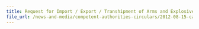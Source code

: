 ```yaml
---
title: Request for Import / Export / Transhipment of Arms and Explosives 
file_url: /news-and-media/competent-authorities-circulars/2012-08-15-ca.pdf
---
```

